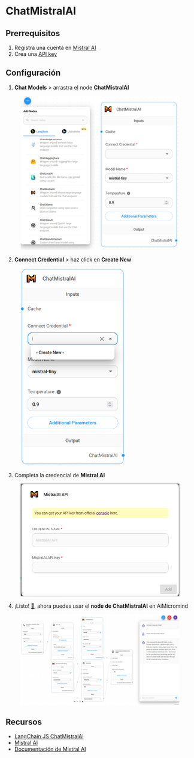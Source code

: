 # ChatMistralAI

## Prerrequisitos

1. Registra una cuenta en [Mistral AI](https://mistral.ai/)
2. Crea una [API key](https://console.mistral.ai/user/api-keys/)

## Configuración

1. **Chat Models** > arrastra el node **ChatMistralAI**

<figure><img src="../../../.gitbook/assets/mistral_ai/1.png" alt="" width="563"><figcaption></figcaption></figure>

2. **Connect Credential** > haz click en **Create New**

<figure><img src="../../../.gitbook/assets/mistral_ai/2.png" alt="" width="278"><figcaption></figcaption></figure>

3. Completa la credencial de **Mistral AI**

<figure><img src="../../../.gitbook/assets/mistral_ai/3.png" alt="" width="563"><figcaption></figcaption></figure>

4. ¡Listo! [🎉](https://emojipedia.org/party-popper/), ahora puedes usar el **node de ChatMistralAI** en AiMicromind

<figure><img src="../../../.gitbook/assets/mistral_ai/4.png" alt=""><figcaption></figcaption></figure>

## Recursos

* [LangChain JS ChatMistralAI](https://js.langchain.com/docs/integrations/chat/mistral)
* [Mistral AI](https://mistral.ai/)
* [Documentación de Mistral AI](https://docs.mistral.ai/)